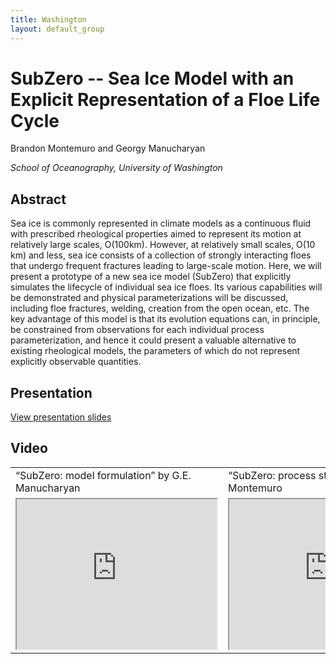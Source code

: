 ```yaml
---
title: Washington
layout: default_group
---
```

# SubZero -- Sea Ice Model with an Explicit Representation of a Floe Life Cycle

Brandon Montemuro and Georgy Manucharyan

<i>School of Oceanography, University of Washington</i>

## Abstract

Sea ice is commonly represented in climate models as a continuous fluid with prescribed rheological properties aimed to represent its motion at relatively large scales, O(100km). However, at relatively small scales, O(10 km) and less, sea ice consists of a collection of strongly interacting floes that undergo frequent fractures leading to large-scale motion. Here, we will present a prototype of a new sea ice model (SubZero) that explicitly simulates the lifecycle of individual sea ice floes. Its various capabilities will be demonstrated and physical parameterizations will be discussed, including floe fractures, welding, creation from the open ocean, etc. The key advantage of this model is that its evolution equations can, in principle, be constrained from observations for each individual process parameterization, and hence it could present a valuable alternative to existing rheological models, the parameters of which do not represent explicitly observable quantities.

## Presentation
<p><a href="https://drive.google.com/file/d/1wHxhpWG4sqSxX5Tb1clbAbE1OpXmhWUE/view?usp=sharing">View presentation slides</a></p>

## Video
<table>
    <tbody>
        <tr>
            <td align="left">
                “SubZero: model formulation” by G.E. Manucharyan 
            </td>
            <td align="left">
                “SubZero: process studies” by B.P. Montemuro
            </td>       
        </tr>
        <tr>
            <td align="left">
                <iframe src="https://drive.google.com/file/d/1hSK-yBnx-PHmxrB6rzIcewy-NhzPCeE1/preview" width="320" height="240"></iframe>
            </td>
            <td align="left">
              <iframe src="https://drive.google.com/file/d/1GFA_UFD6LJyAqyYUX6ymrvYfDdeSOeIC/preview" width="320" height="240"></iframe>
            </td>       
        </tr>
    </tbody>
</table>
